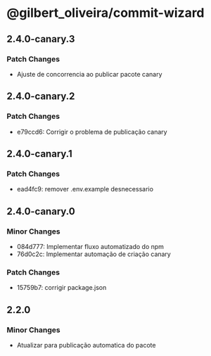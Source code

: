 # @gilbert_oliveira/commit-wizard

## 2.4.0-canary.3

### Patch Changes

- Ajuste de concorrencia ao publicar pacote canary

## 2.4.0-canary.2

### Patch Changes

- e79ccd6: Corrigir o problema de publicação canary

## 2.4.0-canary.1

### Patch Changes

- ead4fc9: remover .env.example desnecessario

## 2.4.0-canary.0

### Minor Changes

- 084d777: Implementar fluxo automatizado do npm
- 76d0c2c: Implementar automação de criação canary

### Patch Changes

- 15759b7: corrigir package.json

## 2.2.0

### Minor Changes

- Atualizar para publicação automatica do pacote
